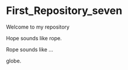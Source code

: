 # First_Repository_seven
Welcome to my repository 

Hope sounds like rope.

Rope sounds like ...

globe.

